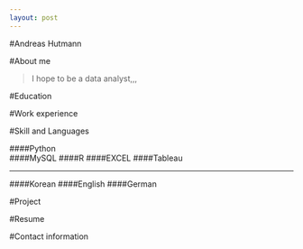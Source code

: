 ```yaml
---
layout: post
---
```

#Andreas Hutmann 


#About me 

> I hope to be a data analyst,,,


#Education 



#Work experience 


#Skill and Languages


####Python         
####MySQL
####R
####EXCEL 
####Tableau

---
####Korean
####English
####German


#Project




#Resume



#Contact information
